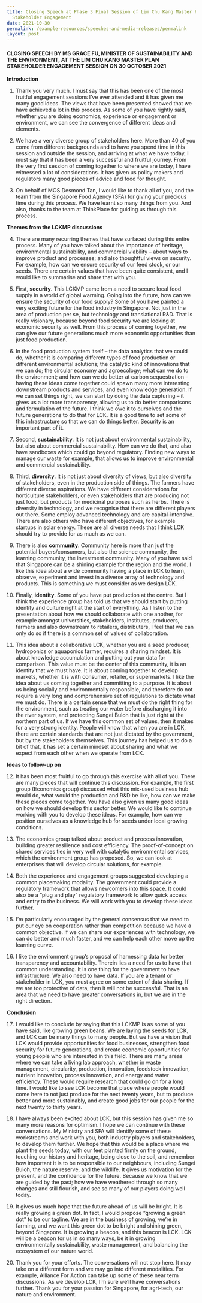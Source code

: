 ```yaml
---
title: Closing Speech at Phase 3 Final Session of Lim Chu Kang Master Plan
  Stakeholder Engagement
date: 2021-10-30
permalink: /example-resources/speeches-and-media-releases/permalink
layout: post
---
```

#### CLOSING SPEECH BY MS GRACE FU, MINISTER OF SUSTAINABILITY AND THE ENVIRONMENT, AT THE LIM CHU KANG MASTER PLAN STAKEHOLDER ENGAGEMENT SESSION ON 30 OCTOBER 2021

**Introduction**

1. Thank you very much. I must say that this has been one of the most fruitful engagement sessions I’ve ever attended and it has given me many good ideas. The views that have been presented showed that we have achieved a lot in this process. As some of you have rightly said, whether you are doing economics, experience or engagement or environment, we can see the convergence of different ideas and elements.
 
2. We have a very diverse group of stakeholders here. More than 40 of you come from different backgrounds and to have you spend time in this session and outside the session, and arriving at what we have today, I must say that it has been a very successful and fruitful journey. From the very first session of coming together to where we are today, I have witnessed a lot of considerations. It has given us policy makers and regulators many good pieces of advice and food for thought.
 
3. On behalf of MOS Desmond Tan, I would like to thank all of you, and the team from the Singapore Food Agency (SFA) for giving your precious time during this process. We have learnt so many things from you. And also, thanks to the team at ThinkPlace for guiding us through this process.
 
 **Themes from the LCKMP discussions**
 
4. There are many recurring themes that have surfaced during this entire process. Many of you have talked about the importance of heritage, environmental sustainability, and commercial viability – about ways to improve product and processes; and also thoughtful views on security. For example, how can we ensure security of our feed stock, or our seeds. There are certain values that have been quite consistent, and I would like to summarise and share that with you.
 
5. First, **security**. This LCKMP came from a need to secure local food supply in a world of global warming. Going into the future, how can we ensure the security of our food supply? Some of you have painted a very exciting future for the food industry in Singapore. Not just in the area of production per se, but technology and translational R&D. That is really visionary, because beyond food security we are looking at economic security as well. From this process of coming together, we can give our future generations much more economic opportunities than just food production. 
 
6. In the food production system itself – the data analytics that we could do, whether it is comparing different types of food production or different environmental solutions; the catalytic kind of innovations that we can do; the circular economy and agroecology; what can we do to the environment; and how can we do better at carbon sequestration – having these ideas come together could spawn many more interesting downstream products and services, and even knowledge generation. If we can set things right, we can start by doing the data capturing – it gives us a lot more transparency, allowing us to do better comparisons and formulation of the future. I think we owe it to ourselves and the future generations to do that for LCK. It is a good time to set some of this infrastructure so that we can do things better. Security is an important part of it.
 
7. Second, **sustainability**. It is not just about environmental sustainability, but also about commercial sustainability. How can we do that, and also have sandboxes which could go beyond regulatory. Finding new ways to manage our waste for example, that allows us to improve environmental and commercial sustainability.
 
8. Third, **diversity**. It is not just about diversity of views, but also diversity of stakeholders, even in the production side of things. The farmers have different diverse aspirations. We have different considerations for horticulture stakeholders, or even stakeholders that are producing not just food, but products for medicinal purposes such as herbs. There is diversity in technology, and we recognise that there are different players out there. Some employ advanced technology and are capital-intensive. There are also others who have different objectives, for example startups in solar energy. These are all diverse needs that I think LCK should try to provide for as much as we can.
 
9. There is also **community**. Community here is more than just the potential buyers/consumers, but also the science community, the learning community, the investment community. Many of you have said that Singapore can be a shining example for the region and the world. I like this idea about a wide community having a place in LCK to learn, observe, experiment and invest in a diverse array of technology and products. This is something we must consider as we design LCK. 
 
10. Finally, **identity**. Some of you have put production at the centre. But I think the experience group has told us that we should start by putting identity and culture right at the start of everything. As I listen to the presentation about how we should collaborate with one another, for example amongst universities, stakeholders, institutes, producers, farmers and also downstream to retailers, distributers, I feel that we can only do so if there is a common set of values of collaboration. 
 
11. This idea about a collaborative LCK, whether you are a seed producer, hydroponics or aquaponics farmer, requires a sharing mindset. It is about knowledge accumulation and putting out your data for comparison. This value must be the center of this community, it is an identity that we must have. It is about coming together to develop markets, whether it is with consumer, retailer, or supermarkets. I like the idea about us coming together and committing to a purpose. It is about us being socially and environmentally responsible, and therefore do not require a very long and comprehensive set of regulations to dictate what we must do. There is a certain sense that we must do the right thing for the environment, such as treating our water before discharging it into the river system, and protecting Sungei Buloh that is just right at the northern part of us. If we have this common set of values, then it makes for a very strong identity. People will know that when you are in LCK, there are certain standards that are not just dictated by the government, but by the stakeholders themselves. This journey has helped us to do a bit of that, it has set a certain mindset about sharing and what we expect from each other when we operate from LCK. 
 
 **Ideas to follow-up on**
 
12. It has been most fruitful to go through this exercise with all of you. There are many pieces that will continue this discussion. For example, the first group (Economics group) discussed what this mix-used business hub would do, what would the production and R&D be like, how can we make these pieces come together. You have also given us many good ideas on how we should develop this sector better. We would like to continue working with you to develop these ideas. For example, how can we position ourselves as a knowledge hub for seeds under local growing conditions.  
 
13. The economics group talked about product and process innovation, building greater resilience and cost efficiency. The proof-of-concept on shared services ties in very well with catalytic environmental services, which the environment group has proposed. So, we can look at enterprises that will develop circular solutions, for example. 
 
14. Both the experience and engagement groups suggested developing a common placemaking modality. The government could provide a regulatory framework that allows newcomers into this space. It could also be a “plug and play” regulatory framework to allow quick access and entry to the business. We will work with you to develop these ideas further. 
 
15. I’m particularly encouraged by the general consensus that we need to put our eye on cooperation rather than competition because we have a common objective. If we can share our experiences with technology, we can do better and much faster, and we can help each other move up the learning curve. 
 
16. I like the environment group’s proposal of harnessing data for better transparency and accountability. Therein lies a need for us to have that common understanding. It is one thing for the government to have infrastructure. We also need to have data. If you are a tenant or stakeholder in LCK, you must agree on some extent of data sharing. If we are too protective of data, then it will not be successful. That is an area that we need to have greater conversations in, but we are in the right direction. 
 
 **Conclusion**
 
17. I would like to conclude by saying that this LCKMP is as some of you have said, like growing green beans. We are laying the seeds for LCK, and LCK can be many things to many people. But we have a vision that LCK would provide opportunities for food businesses, strengthen food security for future generations, and create economic opportunities for young people who are interested in this field. There are many areas where we can take a living lab approach, whether in waste management, circularity, production, innovation, feedstock innovation, nutrient innovation, process innovation, and energy and water efficiency. These would require research that could go on for a long time. I would like to see LCK become that place where people would come here to not just  produce for the next twenty years, but to produce better and more sustainably, and create good jobs for our people for the next twenty to thirty years. 
 
18. I have always been excited about LCK, but this session has given me so many more reasons for optimism. I hope we can continue with these conversations. My Ministry and SFA will identify some of these workstreams and work with you, both industry players and stakeholders, to develop them further. We hope that this would be a place where we plant the seeds today, with our feet planted firmly on the ground, touching our history and heritage, being close to the soil, and remember how important it is to be responsible to our neighbours, including Sungei Buloh, the nature reserve, and the wildlife. It gives us motivation for the present, and the confidence for the future. Because we know that we are guided by the past; how we have weathered through so many changes and still flourish, and see so many of our players doing well today. 
 
19. It gives us much hope that the future ahead of us will be bright. It is really growing a green dot. In fact, I would propose “growing a green dot” to be our tagline. We are in the business of growing, we’re in farming, and we want this green dot to be bright and shining green, beyond Singapore. It is growing a beacon, and this beacon is LCK. LCK will be a beacon for us in so many ways, be it in growing environmentally sustainability, waste management, and balancing the ecosystem of our nature world.
 
20. Thank you for your efforts. The conversations will not stop here. It may take on a different form and we may go into different modalities. For example, Alliance For Action can take up some of these near term discussions. As we develop LCK, I’m sure we’ll have conversations further. Thank you for your passion for Singapore, for agri-tech, our nature and environment.